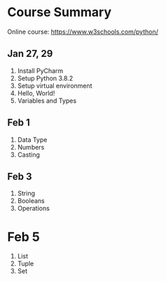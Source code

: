 # Course Summary

Online course: https://www.w3schools.com/python/ 

## Jan 27, 29

1. Install PyCharm
2. Setup Python 3.8.2
3. Setup virtual environment
4. Hello, World!
5. Variables and Types

## Feb 1
1. Data Type
2. Numbers
3. Casting

## Feb 3
1. String
2. Booleans
3. Operations

# Feb 5
1. List
2. Tuple
3. Set